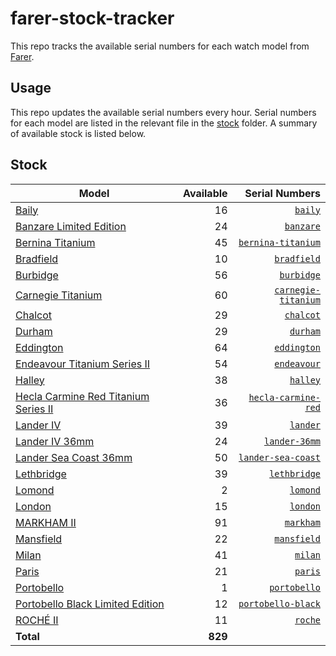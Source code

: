 # farer-stock-tracker

This repo tracks the available serial numbers for each watch model from [Farer](https://farer.com).

## Usage

This repo updates the available serial numbers every hour. Serial numbers for each model are listed in the relevant file in the [stock](./stock) folder. A summary of available stock is listed below.

## Stock

| Model | Available | Serial Numbers |
| ----- | --------: | -------------: |
| [Baily](https://usd.farer.com/products/baily) | 16 | [`baily`](./stock/baily) |
| [Banzare Limited Edition](https://usd.farer.com/products/banzare) | 24 | [`banzare`](./stock/banzare) |
| [Bernina Titanium](https://usd.farer.com/products/bernina-titanium) | 45 | [`bernina-titanium`](./stock/bernina-titanium) |
| [Bradfield](https://usd.farer.com/products/bradfield) | 10 | [`bradfield`](./stock/bradfield) |
| [Burbidge](https://usd.farer.com/products/burbidge) | 56 | [`burbidge`](./stock/burbidge) |
| [Carnegie Titanium](https://usd.farer.com/products/carnegie-titanium) | 60 | [`carnegie-titanium`](./stock/carnegie-titanium) |
| [Chalcot](https://usd.farer.com/products/chalcot) | 29 | [`chalcot`](./stock/chalcot) |
| [Durham](https://usd.farer.com/products/durham) | 29 | [`durham`](./stock/durham) |
| [Eddington](https://usd.farer.com/products/eddington) | 64 | [`eddington`](./stock/eddington) |
| [Endeavour Titanium Series II](https://usd.farer.com/products/endeavour) | 54 | [`endeavour`](./stock/endeavour) |
| [Halley](https://usd.farer.com/products/halley) | 38 | [`halley`](./stock/halley) |
| [Hecla Carmine Red Titanium Series II](https://usd.farer.com/products/hecla-carmine-red) | 36 | [`hecla-carmine-red`](./stock/hecla-carmine-red) |
| [Lander IV](https://usd.farer.com/products/lander) | 39 | [`lander`](./stock/lander) |
| [Lander IV 36mm](https://usd.farer.com/products/lander-36mm) | 24 | [`lander-36mm`](./stock/lander-36mm) |
| [Lander Sea Coast 36mm](https://usd.farer.com/products/lander-sea-coast) | 50 | [`lander-sea-coast`](./stock/lander-sea-coast) |
| [Lethbridge](https://usd.farer.com/products/lethbridge) | 39 | [`lethbridge`](./stock/lethbridge) |
| [Lomond](https://usd.farer.com/products/lomond) | 2 | [`lomond`](./stock/lomond) |
| [London](https://usd.farer.com/products/london) | 15 | [`london`](./stock/london) |
| [MARKHAM II](https://usd.farer.com/products/markham) | 91 | [`markham`](./stock/markham) |
| [Mansfield](https://usd.farer.com/products/mansfield) | 22 | [`mansfield`](./stock/mansfield) |
| [Milan](https://usd.farer.com/products/milan) | 41 | [`milan`](./stock/milan) |
| [Paris](https://usd.farer.com/products/paris) | 21 | [`paris`](./stock/paris) |
| [Portobello](https://usd.farer.com/products/portobello) | 1 | [`portobello`](./stock/portobello) |
| [Portobello Black Limited Edition](https://usd.farer.com/products/portobello-black) | 12 | [`portobello-black`](./stock/portobello-black) |
| [ROCHÉ II](https://usd.farer.com/products/roche) | 11 | [`roche`](./stock/roche) |
| **Total** | **829** | |
